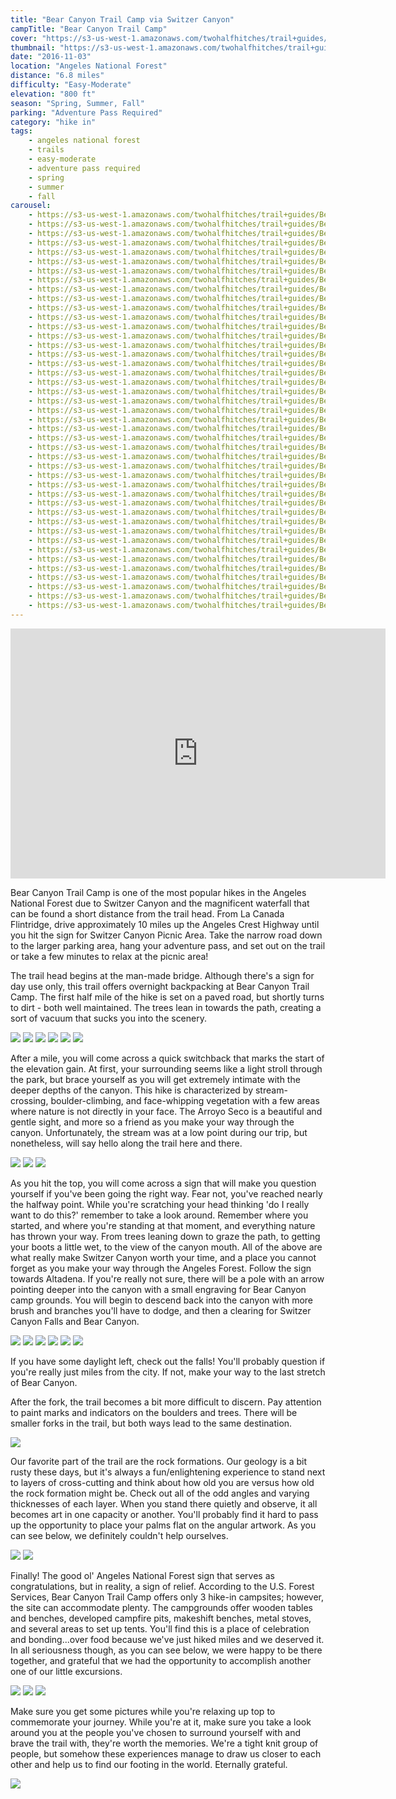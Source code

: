 ```yaml
---
title: "Bear Canyon Trail Camp via Switzer Canyon"
campTitle: "Bear Canyon Trail Camp"
cover: "https://s3-us-west-1.amazonaws.com/twohalfhitches/trail+guides/Bear+Canyon/5J8A9594.jpg"
thumbnail: "https://s3-us-west-1.amazonaws.com/twohalfhitches/trail+guides/Bear+Canyon/thumbnail.jpeg"
date: "2016-11-03"
location: "Angeles National Forest"
distance: "6.8 miles"
difficulty: "Easy-Moderate"
elevation: "800 ft"
season: "Spring, Summer, Fall"
parking: "Adventure Pass Required"
category: "hike in"
tags:
    - angeles national forest
    - trails
    - easy-moderate
    - adventure pass required
    - spring
    - summer
    - fall
carousel:
    - https://s3-us-west-1.amazonaws.com/twohalfhitches/trail+guides/Bear+Canyon/5J8A9462.jpg
    - https://s3-us-west-1.amazonaws.com/twohalfhitches/trail+guides/Bear+Canyon/5J8A9471.jpg
    - https://s3-us-west-1.amazonaws.com/twohalfhitches/trail+guides/Bear+Canyon/5J8A9473.jpg
    - https://s3-us-west-1.amazonaws.com/twohalfhitches/trail+guides/Bear+Canyon/5J8A9477.jpg
    - https://s3-us-west-1.amazonaws.com/twohalfhitches/trail+guides/Bear+Canyon/5J8A9484.jpg
    - https://s3-us-west-1.amazonaws.com/twohalfhitches/trail+guides/Bear+Canyon/5J8A9492.jpg
    - https://s3-us-west-1.amazonaws.com/twohalfhitches/trail+guides/Bear+Canyon/5J8A9498.jpg
    - https://s3-us-west-1.amazonaws.com/twohalfhitches/trail+guides/Bear+Canyon/5J8A9503.jpg
    - https://s3-us-west-1.amazonaws.com/twohalfhitches/trail+guides/Bear+Canyon/5J8A9520.jpg
    - https://s3-us-west-1.amazonaws.com/twohalfhitches/trail+guides/Bear+Canyon/5J8A9522.jpg
    - https://s3-us-west-1.amazonaws.com/twohalfhitches/trail+guides/Bear+Canyon/5J8A9524.jpg
    - https://s3-us-west-1.amazonaws.com/twohalfhitches/trail+guides/Bear+Canyon/5J8A9529.jpg
    - https://s3-us-west-1.amazonaws.com/twohalfhitches/trail+guides/Bear+Canyon/5J8A9535.jpg
    - https://s3-us-west-1.amazonaws.com/twohalfhitches/trail+guides/Bear+Canyon/5J8A9537.jpg
    - https://s3-us-west-1.amazonaws.com/twohalfhitches/trail+guides/Bear+Canyon/5J8A9538.jpg
    - https://s3-us-west-1.amazonaws.com/twohalfhitches/trail+guides/Bear+Canyon/5J8A9543.jpg
    - https://s3-us-west-1.amazonaws.com/twohalfhitches/trail+guides/Bear+Canyon/5J8A9558.jpg
    - https://s3-us-west-1.amazonaws.com/twohalfhitches/trail+guides/Bear+Canyon/5J8A9564.jpg
    - https://s3-us-west-1.amazonaws.com/twohalfhitches/trail+guides/Bear+Canyon/5J8A9572.jpg
    - https://s3-us-west-1.amazonaws.com/twohalfhitches/trail+guides/Bear+Canyon/5J8A9586.jpg
    - https://s3-us-west-1.amazonaws.com/twohalfhitches/trail+guides/Bear+Canyon/5J8A9588.jpg
    - https://s3-us-west-1.amazonaws.com/twohalfhitches/trail+guides/Bear+Canyon/5J8A9593.jpg
    - https://s3-us-west-1.amazonaws.com/twohalfhitches/trail+guides/Bear+Canyon/5J8A9600.jpg
    - https://s3-us-west-1.amazonaws.com/twohalfhitches/trail+guides/Bear+Canyon/5J8A9602.jpg
    - https://s3-us-west-1.amazonaws.com/twohalfhitches/trail+guides/Bear+Canyon/5J8A9604.jpg
    - https://s3-us-west-1.amazonaws.com/twohalfhitches/trail+guides/Bear+Canyon/5J8A9606.jpg
    - https://s3-us-west-1.amazonaws.com/twohalfhitches/trail+guides/Bear+Canyon/5J8A9607.jpg
    - https://s3-us-west-1.amazonaws.com/twohalfhitches/trail+guides/Bear+Canyon/5J8A9612.jpg
    - https://s3-us-west-1.amazonaws.com/twohalfhitches/trail+guides/Bear+Canyon/5J8A9618.jpg
    - https://s3-us-west-1.amazonaws.com/twohalfhitches/trail+guides/Bear+Canyon/5J8A9623.jpg
    - https://s3-us-west-1.amazonaws.com/twohalfhitches/trail+guides/Bear+Canyon/5J8A9626.jpg
    - https://s3-us-west-1.amazonaws.com/twohalfhitches/trail+guides/Bear+Canyon/5J8A9633.jpg
    - https://s3-us-west-1.amazonaws.com/twohalfhitches/trail+guides/Bear+Canyon/5J8A9638.jpg
    - https://s3-us-west-1.amazonaws.com/twohalfhitches/trail+guides/Bear+Canyon/5J8A9646.jpg
    - https://s3-us-west-1.amazonaws.com/twohalfhitches/trail+guides/Bear+Canyon/5J8A9647.jpg
    - https://s3-us-west-1.amazonaws.com/twohalfhitches/trail+guides/Bear+Canyon/5J8A9653.jpg
    - https://s3-us-west-1.amazonaws.com/twohalfhitches/trail+guides/Bear+Canyon/5J8A9664.jpg
    - https://s3-us-west-1.amazonaws.com/twohalfhitches/trail+guides/Bear+Canyon/5J8A9686.jpg
    - https://s3-us-west-1.amazonaws.com/twohalfhitches/trail+guides/Bear+Canyon/5J8A9688.jpg
    - https://s3-us-west-1.amazonaws.com/twohalfhitches/trail+guides/Bear+Canyon/5J8A9690.jpg
    - https://s3-us-west-1.amazonaws.com/twohalfhitches/trail+guides/Bear+Canyon/5J8A9694.jpg
    - https://s3-us-west-1.amazonaws.com/twohalfhitches/trail+guides/Bear+Canyon/5J8A9701.jpg
    - https://s3-us-west-1.amazonaws.com/twohalfhitches/trail+guides/Bear+Canyon/5J8A9707.jpg
---
```


<iframe title="video" src="https://www.youtube.com/embed/LtZf_DSaSv4" width="600" height="400" frameBorder="0" allowFullScreen></iframe>

<br>

Bear Canyon Trail Camp is one of the most popular hikes in the Angeles National Forest due to Switzer Canyon and the magnificent waterfall that can be found a short distance from the trail head. From La Canada Flintridge, drive approximately 10 miles up the Angeles Crest Highway until you hit the sign for Switzer Canyon Picnic Area. Take the narrow road down to the larger parking area, hang your adventure pass, and set out on the trail or take a few minutes to relax at the picnic area!

The trail head begins at the man-made bridge. Although there's a sign for day use only, this trail offers overnight backpacking at Bear Canyon Trail Camp. The first half mile of the hike is set on a paved road, but shortly turns to dirt - both well maintained. The trees lean in towards the path, creating a sort of vacuum that sucks you into the scenery.

![](https://s3-us-west-1.amazonaws.com/twohalfhitches/trail+guides/Bear+Canyon/5J8A9459.jpg)
![](https://s3-us-west-1.amazonaws.com/twohalfhitches/trail+guides/Bear+Canyon/5J8A9461.jpg)
![](https://s3-us-west-1.amazonaws.com/twohalfhitches/trail+guides/Bear+Canyon/5J8A9468.jpg)
![](https://s3-us-west-1.amazonaws.com/twohalfhitches/trail+guides/Bear+Canyon/5J8A9489.jpg)
![](https://s3-us-west-1.amazonaws.com/twohalfhitches/trail+guides/Bear+Canyon/5J8A9557.jpg)
![](https://s3-us-west-1.amazonaws.com/twohalfhitches/trail+guides/Bear+Canyon/5J8A9569.jpg)

After a mile, you will come across a quick switchback that marks the start of the elevation gain. At first, your surrounding seems like a light stroll through the park, but brace yourself as you will get extremely intimate with the deeper depths of the canyon. This hike is characterized by stream-crossing, boulder-climbing, and face-whipping vegetation with a few areas where nature is not directly in your face. The Arroyo Seco is a beautiful and gentle sight, and more so a friend as you make your way through the canyon. Unfortunately, the stream was at a low point during our trip, but nonetheless, will say hello along the trail here and there.

![](https://s3-us-west-1.amazonaws.com/twohalfhitches/trail+guides/Bear+Canyon/5J8A9578.jpg)
![](https://s3-us-west-1.amazonaws.com/twohalfhitches/trail+guides/Bear+Canyon/5J8A9574.jpg)
![](https://s3-us-west-1.amazonaws.com/twohalfhitches/trail+guides/Bear+Canyon/5J8A9581.jpg)

As you hit the top, you will come across a sign that will make you question yourself if you've been going the right way. Fear not, you've reached nearly the halfway point. While you're scratching your head thinking 'do I really want to do this?' remember to take a look around. Remember where you started, and where you're standing at that moment, and everything nature has thrown your way. From trees leaning down to graze the path, to getting your boots a little wet, to the view of the canyon mouth. All of the above are what really make Switzer Canyon worth your time, and a place you cannot forget as you make your way through the Angeles Forest. Follow the sign towards Altadena. If you're really not sure, there will be a pole with an arrow pointing deeper into the canyon with a small engraving for Bear Canyon camp grounds. You will begin to descend back into the canyon with more brush and branches you'll have to dodge, and then a clearing for Switzer Canyon Falls and Bear Canyon.

![](https://s3-us-west-1.amazonaws.com/twohalfhitches/trail+guides/Bear+Canyon/5J8A9693.jpg)
![](https://s3-us-west-1.amazonaws.com/twohalfhitches/trail+guides/Bear+Canyon/5J8A9596.jpg)
![](https://s3-us-west-1.amazonaws.com/twohalfhitches/trail+guides/Bear+Canyon/5J8A9601.jpg)
![](https://s3-us-west-1.amazonaws.com/twohalfhitches/trail+guides/Bear+Canyon/5J8A9614.jpg)
![](https://s3-us-west-1.amazonaws.com/twohalfhitches/trail+guides/Bear+Canyon/5J8A9619.jpg)
![](https://s3-us-west-1.amazonaws.com/twohalfhitches/trail+guides/Bear+Canyon/5J8A9620.jpg)

If you have some daylight left, check out the falls! You'll probably question if you're really just miles from the city. If not, make your way to the last stretch of Bear Canyon.

After the fork, the trail becomes a bit more difficult to discern. Pay attention to paint marks and indicators on the boulders and trees. There will be smaller forks in the trail, but both ways lead to the same destination.

![](https://s3-us-west-1.amazonaws.com/twohalfhitches/trail+guides/Bear+Canyon/5J8A9629.jpg)

Our favorite part of the trail are the rock formations. Our geology is a bit rusty these days, but it's always a fun/enlightening experience to stand next to layers of cross-cutting and think about how old you are versus how old the rock formation might be. Check out all of the odd angles and varying thicknesses of each layer. When you stand there quietly and observe, it all becomes art in one capacity or another. You'll probably find it hard to pass up the opportunity to place your palms flat on the angular artwork. As you can see below, we definitely couldn't help ourselves.

![](https://s3-us-west-1.amazonaws.com/twohalfhitches/trail+guides/Bear+Canyon/5J8A9636.jpg)
![](https://s3-us-west-1.amazonaws.com/twohalfhitches/trail+guides/Bear+Canyon/5J8A9640.jpg)

Finally! The good ol' Angeles National Forest sign that serves as congratulations, but in reality, a sign of relief. According to the U.S. Forest Services, Bear Canyon Trail Camp offers only 3 hike-in campsites; however, the site can accommodate plenty. The campgrounds offer wooden tables and benches, developed campfire pits, makeshift benches, metal stoves, and several areas to set up tents. You'll find this is a place of celebration and bonding...over food because we've just hiked miles and we deserved it. In all seriousness though, as you can see below, we were happy to be there together, and grateful that we had the opportunity to accomplish another one of our little excursions.

![](https://s3-us-west-1.amazonaws.com/twohalfhitches/trail+guides/Bear+Canyon/5J8A9652.jpg)
![](https://s3-us-west-1.amazonaws.com/twohalfhitches/trail+guides/Bear+Canyon/5J8A9666.jpg)
![](https://s3-us-west-1.amazonaws.com/twohalfhitches/trail+guides/Bear+Canyon/5J8A9681.jpg)

Make sure you get some pictures while you're relaxing up top to commemorate your journey. While you're at it, make sure you take a look around you at the people you've chosen to surround yourself with and brave the trail with, they're worth the memories. We're a tight knit group of people, but somehow these experiences manage to draw us closer to each other and help us to find our footing in the world. Eternally grateful.

![](https://s3-us-west-1.amazonaws.com/twohalfhitches/trail+guides/Bear+Canyon/5J8A9709.jpg)
